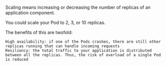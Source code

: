 Scaling means increasing or decreasing the number of replicas of an application component.

You could scale your Pod to 2, 3, or 10 replicas.

The benefits of this are twofold:

    High availability: if one of the Pods crashes, there are still other replicas running that can handle incoming requests
    Resiliency: the total traffic to your application is distributed between all the replicas. Thus, the risk of overload of a single Pod is reduced
